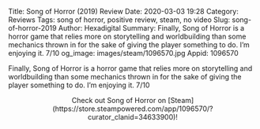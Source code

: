 Title: Song of Horror (2019) Review
Date: 2020-03-03 19:28
Category: Reviews
Tags: song of horror, positive review, steam, no video
Slug: song-of-horror-2019
Author: Hexadigital
Summary: Finally, Song of Horror is a horror game that relies more on storytelling and worldbuilding than some mechanics thrown in for the sake of giving the player something to do. I’m enjoying it. 7/10
og_image: images/steam/1096570.jpg
Appid: 1096570

Finally, Song of Horror is a horror game that relies more on storytelling and worldbuilding than some mechanics thrown in for the sake of giving the player something to do. I’m enjoying it. 7/10

<center>Check out Song of Horror on [Steam](https://store.steampowered.com/app/1096570/?curator_clanid=34633900)!</center>